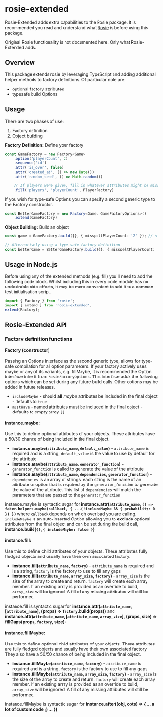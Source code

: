 # rosie-extended

Rosie-Extended adds extra capabilities to the Rosie package. It is recommended you read and understand what [Rosie](https://github.com/rosiejs/rosie#readme) is before using this package.

Original Rosie functionality is not documented here. Only what Rosie-Extended adds.

## Overview

This package extends rosie by leveraging TypeScript and adding additional helper methods to factory definitions. Of particular note are:
- optional factory attributes
- typesafe build Options

## Usage

There are two phases of use:

1.  Factory definition
2.  Object building

**Factory Definition:** Define your factory

```typescript
const GameFactory = new Factory<Game>
    .option('playerCount', 2)
    .sequence('id')
    .attr('is_over', false)
    .attr('created_at', () => new Date())
    .attr('random_seed', () => Math.random())

    // If players were given, fill in whatever attributes might be missing.
    .fill('players', 'playerCount', PlayerFactory)
```

If you wish for type-safe Options you can specify a second generic type to the Factory constructor.

```typescript
const BetterGameFactory = new Factory<Game, GameFactoryOptions>()
    .extend(GameFactory)
```

**Object Building:** Build an object

```typescript
const game = GameFactory.build({}, { misspeltPlayerCount: '2' }); // <-- no compile time error is thrown

// Alternatively using a type-safe factory definition
const betterGame = BetterGameFactory.build({}, { misspeltPlayerCount: '2' }); // <-- TS error is thrown
```

## Usage in Node.js

Before using any of the extended methods (e.g. fill) you'll need to add the following code block. Whilst including
this in every code module has no undesirable side effects, it may be more convenient to add it to a common test
initialisation script.

```typescript
import { Factory } from 'rosie';
import { extend } from 'rosie-extended';
extend(Factory);
```

## Rosie-Extended API

### Factory definition functions

#### Factory (constructor)

Passing an Options interface as the second generic type, allows for type-safe compilation for all option parameters. If your factory actively uses maybe or any of its variants, e.g. fillMaybe, it is recommended the Option interface inherit from `RosieFactoryOptions`. This interface adds the following options which can be set during any future build calls. Other options may be added in future releases.
- `includeMaybe` - should **all** _maybe_ attributes be included in the final object - defaults to `true`
- `mustHave` - named attributes must be included in the final object - defaults to empty array `[]`

#### instance.maybe:

Use this to define optional attributes of your objects. These attributes have a 50/50 chance of being included in the final object.

-   **instance.maybe(`attribute_name`, `default_value`)** - `attribute_name` is required and is a string, `default_value` is the value to use by default for the attribute
-   **instance.maybe(`attribute_name`, `generator_function`)** - `generator_function` is called to generate the value of the attribute
-   **instance.maybe(`attribute_name`, `dependencies`, `generator_function`)** - `dependencies` is an array of strings, each string is the name of an attribute or option that is required by the `generator_function` to generate the value of the attribute. This list of `dependencies` will match the parameters that are passed to the `generator_function`

instance.maybe is syntactic sugar for **instance.attr(`attribute_name`, `() => faker.helpers.maybe(callback, { ...(!includeMaybe && { probability: 0 }) })`** where `callback` depends on which overload you are calling. `includeMaybe` is an auto-inserted Option allowing you to **exclude** optional attributes from the final object and can be set during the build call, **instance.build(`{}`, `{ includeMaybe: false }`)**

#### instance.fill:

Use this to define child attributes of your objects. These attributes fully fledged objects and usually have their own associated factory.

-   **instance.fill(`attribute_name`, `factory`)** - `attribute_name` is required and is a string, `factory` is the factory to use to fill any gaps
-   **instance.fill(`attribute_name`, `array_size`, `factory`)** - `array_size` is the size of the array to create and return. `factory` will create each array member. If an existing array is provided as an override to build, `array_size` will be ignored. A fill of any missing attributes will still be performed.

instance.fill is syntactic sugar for **instance.attr(`attribute_name`, [`attribute_name`], (props) => `factory`.build(props))** and **instance.attr(`attribute_name`, [`attribute_name`, `array_size`], (props, size) => fillGaps(props, `factory`, size))**

#### instance.fillMaybe:

Use this to define optional child attributes of your objects. These attributes are fully fledged objects and usually have their own associated factory. They also have a 50/50 chance of being included in the final object.

-   **instance.fillMaybe(`attribute_name`, `factory`)** - `attribute_name` is required and is a string, `factory` is the factory to use to fill any gaps
-   **instance.fillMaybe(`attribute_name`, `array_size`, `factory`)** - `array_size` is the size of the array to create and return. `factory` will create each array member. If an existing array is provided as an override to build, `array_size` will be ignored. A fill of any missing attributes will still be performed.

instance.fillMaybe is syntactic sugar for **instance.after((obj, opts) => { ... a lot of custom code ;) ... })**
